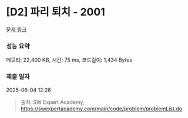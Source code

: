 # [D2] 파리 퇴치 - 2001 

[문제 링크](https://swexpertacademy.com/main/code/problem/problemDetail.do?contestProbId=AV5PzOCKAigDFAUq) 

### 성능 요약

메모리: 22,400 KB, 시간: 75 ms, 코드길이: 1,434 Bytes

### 제출 일자

2025-06-04 12:26



> 출처: SW Expert Academy, https://swexpertacademy.com/main/code/problem/problemList.do